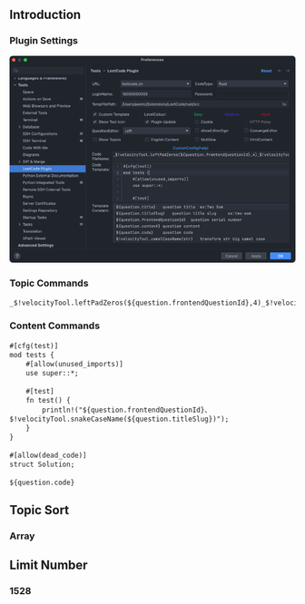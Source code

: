 ## Introduction

### Plugin Settings
![img](./src/leetcode/img/rust-settings.png)

### Topic Commands
```shell
_$!velocityTool.leftPadZeros(${question.frontendQuestionId},4)_$!velocityTool.snakeCaseName(${question.titleSlug})
```

### Content Commands
```shell
#[cfg(test)]
mod tests {
    #[allow(unused_imports)]
    use super::*;

    #[test]
    fn test() {
        println!("${question.frontendQuestionId}、$!velocityTool.snakeCaseName(${question.titleSlug})");
    }
}

#[allow(dead_code)]
struct Solution;

${question.code}
```

## Topic Sort

### Array

## Limit Number

### 1528
